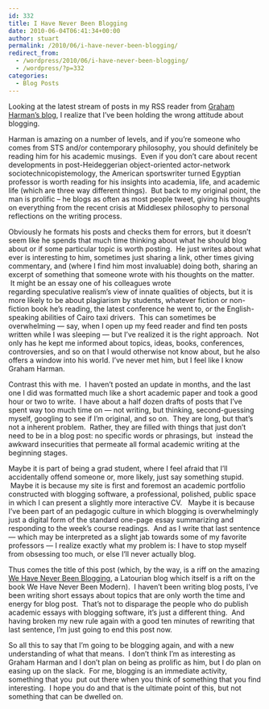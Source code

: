 ```yaml
---
id: 332
title: I Have Never Been Blogging
date: 2010-06-04T06:41:34+00:00
author: stuart
permalink: /2010/06/i-have-never-been-blogging/
redirect_from:
  - /wordpress/2010/06/i-have-never-been-blogging/
  - /wordpress/?p=332
categories:
  - Blog Posts
---
```

Looking at the latest stream of posts in my RSS reader from [Graham Harman&#8217;s blog](http://doctorzamalek2.wordpress.com/), I realize that I&#8217;ve been holding the wrong attitude about blogging.

<!--more-->Harman is amazing on a number of levels, and if you&#8217;re someone who comes from STS and/or contemporary philosophy, you should definitely be reading him for his academic musings.  Even if you don&#8217;t care about recent developments in post-Heideggerian object-oriented actor-network sociotechnicopistemology, the American sportswriter turned Egyptian professor is worth reading for his insights into academia, life, and academic life (which are three way different things).  But back to my original point, the man is prolific &#8211; he blogs as often as most people tweet, giving his thoughts on everything from the recent crisis at Middlesex philosophy to personal reflections on the writing process.

Obviously he formats his posts and checks them for errors, but it doesn&#8217;t seem like he spends that much time thinking about what he should blog about or if some particular topic is worth posting.  He just writes about what ever is interesting to him, sometimes just sharing a link, other times giving commentary, and (where I find him most invaluable) doing both, sharing an excerpt of something that someone wrote with his thoughts on the matter.  It might be an essay one of his colleagues wrote regarding speculative realism&#8217;s view of innate qualities of objects, but it is more likely to be about plagiarism by students, whatever fiction or non-fiction book he&#8217;s reading, the latest conference he went to, or the English-speaking abilities of Cairo taxi drivers.  This can sometimes be overwhelming &#8212; say, when I open up my feed reader and find ten posts written while I was sleeping &#8212; but I&#8217;ve realized it is the right approach.  Not only has he kept me informed about topics, ideas, books, conferences, controversies, and so on that I would otherwise not know about, but he also offers a window into his world. I&#8217;ve never met him, but I feel like I know Graham Harman.

Contrast this with me.  I haven&#8217;t posted an update in months, and the last one I did was formatted much like a short academic paper and took a good hour or two to write.  I have about a half dozen drafts of posts that I&#8217;ve spent way too much time on &#8212; not writing, but thinking, second-guessing myself, googling to see if I&#8217;m original, and so on.  They are long, but that&#8217;s not a inherent problem.  Rather, they are filled with things that just don&#8217;t need to be in a blog post: no specific words or phrasings, but  instead the awkward insecurities that permeate all formal academic writing at the beginning stages.

Maybe it is part of being a grad student, where I feel afraid that I&#8217;ll accidentally offend someone or, more likely, just say something stupid.  Maybe it is because my site is first and foremost an academic portfolio constructed with blogging software, a professional, polished, public space in which I can present a slightly more interactive CV.   Maybe it is because I&#8217;ve been part of an pedagogic culture in which blogging is overwhelmingly just a digital form of the standard one-page essay summarizing and responding to the week&#8217;s course readings.  And as I write that last sentence &#8212; which may be interpreted as a slight jab towards some of my favorite professors &#8212; I realize exactly what my problem is: I have to stop myself from obsessing too much, or else I&#8217;ll never actually blog.

Thus comes the title of this post (which, by the way, is a riff on the amazing [We Have Never Been Blogging](http://wehaveneverbeenblogging.blogspot.com/), a Latourian blog which itself is a rift on the book We Have Never Been Modern).  I haven&#8217;t been writing blog posts, I&#8217;ve been writing short essays about topics that are only worth the time and energy for blog post.  That&#8217;s not to disparage the people who do publish academic essays with blogging software, it&#8217;s just a different thing.  And having broken my new rule again with a good ten minutes of rewriting that last sentence, I&#8217;m just going to end this post now.

So all this to say that I&#8217;m going to be blogging again, and with a new understanding of what that means.  I don&#8217;t think I&#8217;m as interesting as Graham Harman and I don&#8217;t plan on being as prolific as him, but I do plan on easing up on the slack.  For me, blogging is an immediate activity, something that you  put out there when you think of something that you find interesting.  I hope you do and that is the ultimate point of this, but not something that can be dwelled on.